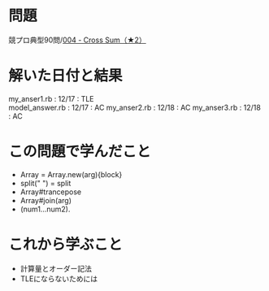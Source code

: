 # 問題
競プロ典型90問/[004 - Cross Sum（★2）](https://atcoder.jp/contests/typical90/tasks/typical90_d)

# 解いた日付と結果
my_anser1.rb : 12/17 : TLE  
model_answer.rb : 12/17 : AC
my_anser2.rb : 12/18 : AC
my_anser3.rb : 12/18 : AC

# この問題で学んだこと
* Array = Array.new(arg){block}
* split(" ") = split
* Array#trancepose
* Array#join(arg)
* (num1...num2).

# これから学ぶこと
* 計算量とオーダー記法
* TLEにならないためには